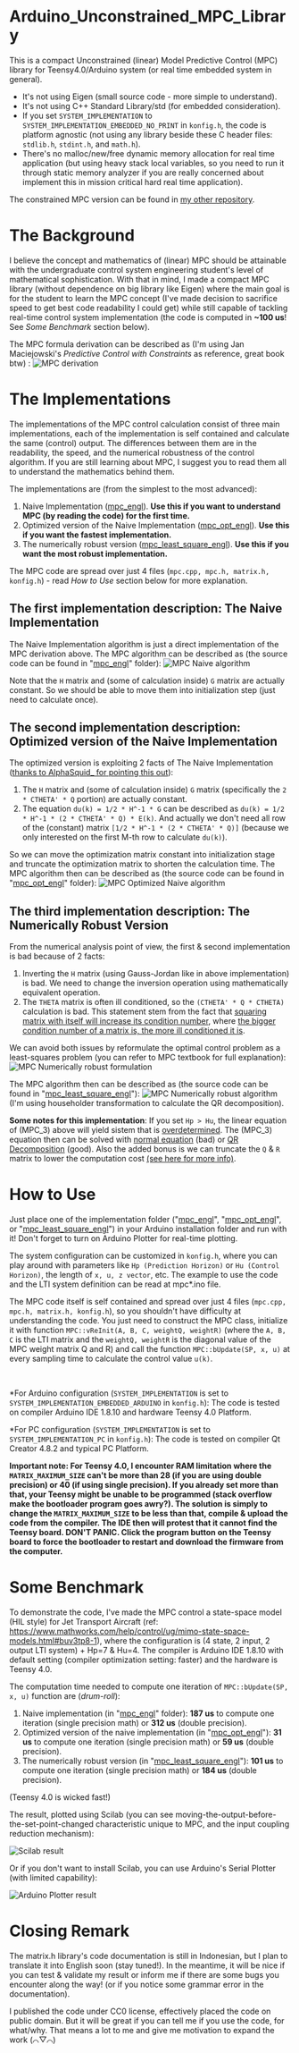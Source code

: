 # Arduino_Unconstrained_MPC_Library
This is a compact Unconstrained (linear) Model Predictive Control (MPC) library for Teensy4.0/Arduino system (or real time embedded system in general).
- It's not using Eigen (small source code - more simple to understand).
- It's not using C++ Standard Library/std (for embedded consideration).
- If you set `SYSTEM_IMPLEMENTATION` to `SYSTEM_IMPLEMENTATION_EMBEDDED_NO_PRINT` in `konfig.h`, the code is platform agnostic (not using any library beside these C header files: `stdlib.h`, `stdint.h`, and `math.h`).
- There's no malloc/new/free dynamic memory allocation for real time application (but using heavy stack local variables, so you need to run it through static memory analyzer if you are really concerned about implement this in mission critical hard real time application).

The constrained MPC version can be found in [my other repository](https://github.com/pronenewbits/Arduino_Constrained_MPC_Library/).

# The Background
I believe the concept and mathematics of (linear) MPC should be attainable with the undergraduate control system engineering student's level of mathematical sophistication. With that in mind, I made a compact MPC library (without dependence on big library like Eigen) where the main goal is for the student to learn the MPC concept (I've made decision to sacrifice speed to get best code readability I could get) while still capable of tackling real-time control system implementation (the code is computed in **~100 us**! See *Some Benchmark* section below).

The MPC formula derivation can be described as (I'm using Jan Maciejowski's *Predictive Control with Constraints* as reference, great book btw) :
![MPC derivation](Penurunan.png "Click to maximize if the image rescaling make you dizzy")

# The Implementations
The implementations of the MPC control calculation consist of three main implementations, each of the implementation is self contained and calculate the same (control) output. The differences between them are in the readability, the speed, and the numerical robustness of the control algorithm. If you are still learning about MPC, I suggest you to read them all to understand the mathematics behind them.

The implementations are (from the simplest to the most advanced):
1. Naive Implementation ([mpc_engl](mpc_engl)). **Use this if you want to understand MPC (by reading the code) for the first time.**
2. Optimized version of the Naive Implementation ([mpc_opt_engl](mpc_opt_engl)). **Use this if you want the fastest implementation.**
3. The numerically robust version ([mpc_least_square_engl](mpc_least_square_engl)). **Use this if you want the most robust implementation.**

The MPC code are spread over just 4 files (`mpc.cpp, mpc.h, matrix.h, konfig.h`) - read *How to Use* section below for more explanation.

## The first implementation description: The Naive Implementation
The Naive Implementation algorithm is just a direct implementation of the MPC derivation above. The MPC algorithm can be described as (the source code can be found in "[mpc_engl](mpc_engl)" folder):
![MPC Naive algorithm](Kalkulasi.png "Click to maximize if the image rescaling make you dizzy")

Note that the `H` matrix and (some of calculation inside) `G` matrix are actually constant. So we should be able to move them into initialization step (just need to calculate once).

## The second implementation description: Optimized version of the Naive Implementation
The optimized version is exploiting 2 facts of The Naive Implementation ([thanks to AlphaSquid_ for pointing this out](https://reddit.com/r/ControlTheory/comments/efikg6/unconstrained_mpc_library_for_arduino_and_some/fc2bp2v/)):
1. The `H` matrix and (some of calculation inside) `G` matrix (specifically the `2 * CTHETA' * Q` portion) are actually constant.
2. The equation `du(k) = 1/2 * H^-1 * G` can be described as `du(k) = 1/2 * H^-1 * (2 * CTHETA' * Q) * E(k)`. And actually we don't need all row of the (constant) matrix `[1/2 * H^-1 * (2 * CTHETA' * Q)]` (because we only interested on the first M-th row to calculate `du(k)`).

So we can move the optimization matrix constant into initialization stage and truncate the optimization matrix to shorten the calculation time. The MPC algorithm then can be described as (the source code can be found in "[mpc_opt_engl](mpc_opt_engl)" folder):
![MPC Optimized Naive algorithm](Kalkulasi_optimized.png "Click to maximize if the image rescaling make you dizzy")

## The third implementation description: The Numerically Robust Version
From the numerical analysis point of view, the first & second implementation is bad because of 2 facts:
1. Inverting the `H` matrix (using Gauss-Jordan like in above implementation) is bad.
We need to change the inversion operation using mathematically equivalent operation.
2. The `THETA` matrix is often ill conditioned, so the `(CTHETA' * Q * CTHETA)` calculation is bad.
This statement stem from the fact that [squaring matrix with itself will increase its condition number](https://math.stackexchange.com/questions/1351616/condition-number-of-ata), where [the bigger condition number of a matrix is, the more ill conditioned it is](https://en.wikipedia.org/wiki/Condition_number).

We can avoid both issues by reformulate the optimal control problem as a least-squares problem (you can refer to MPC textbook for full explanation):
![MPC Numerically robust formulation](Penurunan_Least_Squares.png "Click to maximize if the image rescaling make you dizzy")

The MPC algorithm then can be described as (the source code can be found in "[mpc_least_square_engl](mpc_least_square_engl)"):
![MPC Numerically robust algorithm](Kalkulasi_as_least_squares.png "Click to maximize if the image rescaling make you dizzy")
(I'm using householder transformation to calculate the QR decomposition).

**Some notes for this implementation**: If you set `Hp > Hu`, the linear equation of (MPC_3) above will yield sistem that is [overdetermined](https://en.wikipedia.org/wiki/Overdetermined_system). The (MPC_3) equation then can be solved with [normal equation](https://en.wikipedia.org/wiki/Overdetermined_system#Approximate_solutions) (bad) or [QR Decomposition](https://math.stackexchange.com/questions/3185239/solving-overdetermined-system-by-qr-decomposition) (good). Also the added bonus is we can truncate the `Q` & `R` matrix to lower the computation cost [(see here for more info)](https://en.wikipedia.org/wiki/QR_decomposition#Using_for_solution_to_linear_inverse_problems).


# How to Use
Just place one of the implementation folder ("[mpc\_engl](mpc_engl)", "[mpc_opt_engl](mpc_opt_engl)", or "[mpc_least_square_engl](mpc_least_square_engl)") in your Arduino installation folder and run with it! Don't forget to turn on Arduino Plotter for real-time plotting.

The system configuration can be customized in `konfig.h`, where you can play around with parameters like `Hp (Prediction Horizon)` or `Hu (Control Horizon)`, the length of `x, u, z vector`, etc. The example to use the code and the LTI system definition can be read at mpc*.ino file.

The MPC code itself is self contained and spread over just 4 files (`mpc.cpp, mpc.h, matrix.h, konfig.h`), so you shouldn't have difficulty at understanding the code. You just need to construct the MPC class, initialize it with function `MPC::vReInit(A, B, C, weightQ, weightR)` (where the `A, B, C` is the LTI matrix and the `weightQ, weightR` is the diagonal value of the MPC weight matrix Q and R) and call the function `MPC::bUpdate(SP, x, u)` at every sampling time to calculate the control value `u(k)`.

&nbsp;

*For Arduino configuration (`SYSTEM_IMPLEMENTATION` is set to `SYSTEM_IMPLEMENTATION_EMBEDDED_ARDUINO` in `konfig.h`):
The code is tested on compiler Arduino IDE 1.8.10 and hardware Teensy 4.0 Platform.

*For PC configuration (`SYSTEM_IMPLEMENTATION` is set to `SYSTEM_IMPLEMENTATION_PC` in `konfig.h`):
The code is tested on compiler Qt Creator 4.8.2 and typical PC Platform.

**Important note: For Teensy 4.0, I encounter RAM limitation where the `MATRIX_MAXIMUM_SIZE` can't be more than 28 (if you are using double precision) or 40 (if using single precision). If you already set more than that, your Teensy might be unable to be programmed (stack overflow make the bootloader program goes awry?). The solution is simply to change the `MATRIX_MAXIMUM_SIZE` to be less than that, compile & upload the code from the compiler. The IDE then will protest that it cannot find the Teensy board. DON'T PANIC. Click the program button on the Teensy board to force the bootloader to restart and download the firmware from the computer.**



# Some Benchmark
To demonstrate the code, I've made the MPC control a state-space model (HIL style) for Jet Transport Aircraft (ref: https://www.mathworks.com/help/control/ug/mimo-state-space-models.html#buv3tp8-1), where the configuration is (4 state, 2 input, 2 output LTI system) + Hp=7 & Hu=4. The compiler is Arduino IDE 1.8.10 with default setting (compiler optimization setting: faster) and the hardware is Teensy 4.0.

The computation time needed to compute one iteration of `MPC::bUpdate(SP, x, u)` function are (*drum-roll*):
1. Naive implementation (in "[mpc_engl](mpc_engl)" folder): **187 us** to compute one iteration (single precision math) or **312 us** (double precision).
2. Optimized version of the naive implementation (in "[mpc_opt_engl](mpc_opt_engl)"): **31 us** to compute one iteration (single precision math) or **59 us** (double precision).
3. The numerically robust version (in "[mpc_least_square_engl](mpc_least_square_engl)"): **101 us** to compute one iteration (single precision math) or **184 us** (double precision).

(Teensy 4.0 is wicked fast!)


The result, plotted using Scilab (you can see moving-the-output-before-the-set-point-changed characteristic unique to MPC, and the input coupling reduction mechanism):

![Scilab result](Result.png "Result.png")

Or if you don't want to install Scilab, you can use Arduino's Serial Plotter (with limited capability):

![Arduino Plotter result](Result_Serial_Plotter_Arduino_LR.png "Result_Serial_Plotter_Arduino_LR.png")


# Closing Remark
The matrix.h library's code documentation is still in Indonesian, but I plan to translate it into English soon (stay tuned!). In the meantime, it will be nice if you can test & validate my result or inform me if there are some bugs you encounter along the way! (or if you notice some grammar error in the documentation).

I published the code under CC0 license, effectively placed the code on public domain. But it will be great if you can tell me if you use the code, for what/why. That means a lot to me and give me motivation to expand the work (⌒▽⌒)

